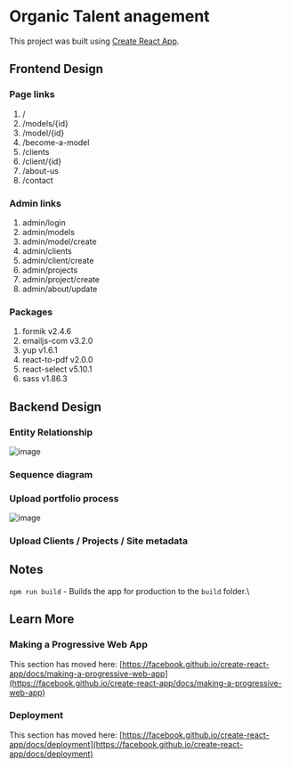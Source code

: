 # Organic Talent anagement

This project was built using [Create React App](https://github.com/facebook/create-react-app).

## Frontend Design 
### Page links
1. /
2. /models/{id}
3. /model/{id}
4. /become-a-model
5. /clients
6. /client/{id}
7. /about-us
8. /contact

### Admin links
1. admin/login
2. admin/models
3. admin/model/create
4. admin/clients
5. admin/client/create
6. admin/projects
7. admin/project/create
8. admin/about/update

### Packages
1. formik v2.4.6
2. emailjs-com v3.2.0
3. yup v1.6.1
4. react-to-pdf v2.0.0
5. react-select v5.10.1
6. sass v1.86.3

## Backend Design 
### Entity Relationship
![image](https://github.com/user-attachments/assets/843456aa-bf9a-4df0-887f-c5c80d351c18)

### Sequence diagram
### Upload portfolio process
![image](https://github.com/user-attachments/assets/8144d12e-b8be-45d8-859b-5576763a67cd)

### Upload Clients / Projects / Site metadata

## Notes
`npm run build` - Builds the app for production to the `build` folder.\

## Learn More
### Making a Progressive Web App

This section has moved here: [https://facebook.github.io/create-react-app/docs/making-a-progressive-web-app](https://facebook.github.io/create-react-app/docs/making-a-progressive-web-app)

### Deployment

This section has moved here: [https://facebook.github.io/create-react-app/docs/deployment](https://facebook.github.io/create-react-app/docs/deployment)

